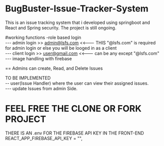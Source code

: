 ﻿# BugBuster-Issue-Tracker-System
This is an issue tracking system that i developed using springboot and React and Spring security. The project is still ongoing. 

#working functions
-role based login<br />
  --- admin login >> admin@lsfs.com <<---  THIS "@lsfs.com" is required for admin login or else  you will be looged in as a client <br />
  --- client login >> user@gmail.com <<--- can be any except "@lsfs.com" <br />
  --- image handling with firebase <br />

== Admins can create, Read, and Delete Issues <br />

TO BE IMPLEMENTED <br />
-- user(Issue Handler) where the user can view their assigned issues.<br />
--- update Issues from admin Side.<br />


# FEEL FREE THE CLONE OR FORK PROJECT
THERE IS AN .env FOR THE FIREBASE API KEY IN THE FRONT-END 
  REACT_APP_FIREBASE_API_KEY = "",
